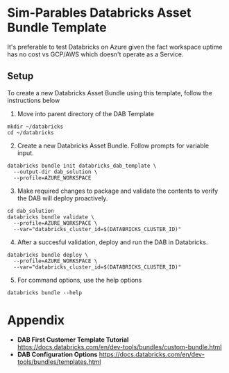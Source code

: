 # Sim-Parables Databricks Asset Bundle Template

It's preferable to test Databricks on Azure given the fact workspace uptime has no cost
vs GCP/AWS which doesn't operate as a Service.    

## Setup

To create a new Databricks Asset Bundle using this template, follow the instructions below
1. Move into parent directory of the DAB Template
```
mkdir ~/databricks
cd ~/databricks
```

2. Create a new Databricks Asset Bundle. Follow prompts for variable input.
```
databricks bundle init databricks_dab_template \
  --output-dir dab_solution \
  --profile=AZURE_WORKSPACE
```

3. Make required changes to package and validate the contents to verify the DAB will deploy proactively.
```
cd dab_solution
databricks bundle validate \
  --profile=AZURE_WORKSPACE \
  --var="databricks_cluster_id=$(DATABRICKS_CLUSTER_ID)"
```

4. After a succesful validation, deploy and run the DAB in Databricks.
```
databricks bundle deploy \
  --profile=AZURE_WORKSPACE \
  --var="databricks_cluster_id=$(DATABRICKS_CLUSTER_ID)"
```

5. For command options, use the help options
```
databricks bundle --help
```

# Appendix
 - **DAB First Customer Template Tutorial** https://docs.databricks.com/en/dev-tools/bundles/custom-bundle.html
 - **DAB Configuration Options** https://docs.databricks.com/en/dev-tools/bundles/templates.html
